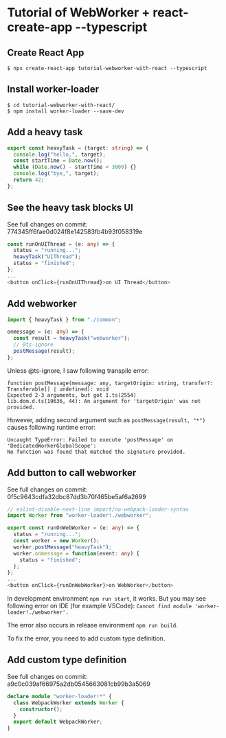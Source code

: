 # Tutorial of WebWorker + react-create-app --typescript

## Create React App

`$ npx create-react-app tutorial-webworker-with-react --typescript`

## Install worker-loader

```
$ cd tutorial-webworker-with-react/
$ npm install worker-loader --save-dev
```

## Add a heavy task

```typescript
export const heavyTask = (target: string) => {
  console.log("hello,", target);
  const startTime = Date.now();
  while (Date.now() - startTime < 3000) {}
  console.log("bye,", target);
  return 42;
};
```

## See the heavy task blocks UI

See full changes on commit: 774345ff6fae0d024f8e142583fb4b93f058319e

```typescript
const runOnUIThread = (e: any) => {
  status = "running...";
  heavyTask("UIThread");
  status = "finished";
};
...
<button onClick={runOnUIThread}>on UI Thread</button>
```

## Add webworker

```typescript
import { heavyTask } from "./common";

onmessage = (e: any) => {
  const result = heavyTask("webworker");
  // @ts-ignore
  postMessage(result);
};
```

Unless @ts-ignore, I saw following transpile error:

```
function postMessage(message: any, targetOrigin: string, transfer?: Transferable[] | undefined): void
Expected 2-3 arguments, but got 1.ts(2554)
lib.dom.d.ts(19636, 44): An argument for 'targetOrigin' was not provided.
```

However, adding second argument such as `postMessage(result, "*")` causes following runtime error:

```
Uncaught TypeError: Failed to execute 'postMessage' on 'DedicatedWorkerGlobalScope':
No function was found that matched the signature provided.
```

## Add button to call webworker

See full changes on commit: 0f5c9643cdfa32dbc87dd3b70f465be5af6a2699

```typescript
// eslint-disable-next-line import/no-webpack-loader-syntax
import Worker from "worker-loader!./webworker";

export const runOnWebWorker = (e: any) => {
  status = "running...";
  const worker = new Worker();
  worker.postMessage("heavyTask");
  worker.onmessage = function(event: any) {
    status = "finished";
  };
};
...
<button onClick={runOnWebWorker}>on WebWorker</button>
```

In development environment `npm run start`, it works.
But you may see following error on IDE (for example VSCode): `Cannot find module 'worker-loader!./webworker'.`

The error also occurs in release environment `npm run build`.

To fix the error, you need to add custom type definition.

## Add custom type definition

See full changes on commit: a9c0c039af66975a2db0545663081cb99b3a5069

```typescript
declare module "worker-loader!*" {
  class WebpackWorker extends Worker {
    constructor();
  }
  export default WebpackWorker;
}
```
